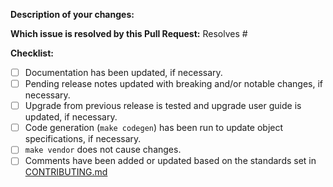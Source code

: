 <!-- Please take a look at our [Contributing](https://rook.io/docs/rook/master/development-flow.html)
documentation before submitting a Pull Request!
Thank you for contributing to Rook! -->

**Description of your changes:**

**Which issue is resolved by this Pull Request:**
Resolves #

**Checklist:**
- [ ] Documentation has been updated, if necessary.
- [ ] Pending release notes updated with breaking and/or notable changes, if necessary.
- [ ] Upgrade from previous release is tested and upgrade user guide is updated, if necessary.
- [ ] Code generation (`make codegen`) has been run to update object specifications, if necessary.
- [ ] `make vendor` does not cause changes.
- [ ] Comments have been added or updated based on the standards set in [CONTRIBUTING.md](../blob/master/CONTRIBUTING.md#comments)
